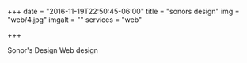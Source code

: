 +++
date = "2016-11-19T22:50:45-06:00"
title = "sonors design"
img = "web/4.jpg"
imgalt = ""
services = "web"

+++
<div class="portfolio web" data-cat="web">
	<div class="portfolio-wrapper">						
		<img src="img/portfolios/web/4.jpg" alt="" />
		<div class="label">
			<div class="label-text">
				<a class="text-title">Sonor's Design</a>
				<span class="text-category">Web design</span>
			</div>
			<div class="label-bg"></div>
		</div>
	</div>
</div>	
